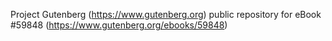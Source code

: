 Project Gutenberg (https://www.gutenberg.org) public repository for
eBook #59848 (https://www.gutenberg.org/ebooks/59848)
